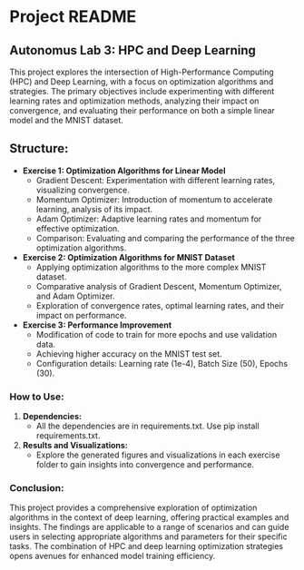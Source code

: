 # Project README

## Autonomus Lab 3: HPC and Deep Learning
This project explores the intersection of High-Performance Computing (HPC) and Deep Learning, with a focus on optimization algorithms and strategies. The primary objectives include experimenting with different learning rates and optimization methods, analyzing their impact on convergence, and evaluating their performance on both a simple linear model and the MNIST dataset.

## Structure:
- **Exercise 1: Optimization Algorithms for Linear Model**
  - Gradient Descent: Experimentation with different learning rates, visualizing convergence.
  - Momentum Optimizer: Introduction of momentum to accelerate learning, analysis of its impact.
  - Adam Optimizer: Adaptive learning rates and momentum for effective optimization.
  - Comparison: Evaluating and comparing the performance of the three optimization algorithms.
- **Exercise 2: Optimization Algorithms for MNIST Dataset**
  - Applying optimization algorithms to the more complex MNIST dataset.
  - Comparative analysis of Gradient Descent, Momentum Optimizer, and Adam Optimizer.
  - Exploration of convergence rates, optimal learning rates, and their impact on performance.
- **Exercise 3: Performance Improvement**
  - Modification of code to train for more epochs and use validation data.
  - Achieving higher accuracy on the MNIST test set.
  - Configuration details: Learning rate (1e-4), Batch Size (50), Epochs (30).
### How to Use:
1. **Dependencies:**
   - All the dependencies are in requirements.txt. Use pip install requirements.txt.
4. **Results and Visualizations:**
   - Explore the generated figures and visualizations in each exercise folder to gain insights into convergence and performance.
### Conclusion:
This project provides a comprehensive exploration of optimization algorithms in the context of deep learning, offering practical examples and insights. The findings are applicable to a range of scenarios and can guide users in selecting appropriate algorithms and parameters for their specific tasks. The combination of HPC and deep learning optimization strategies opens avenues for enhanced model training efficiency.